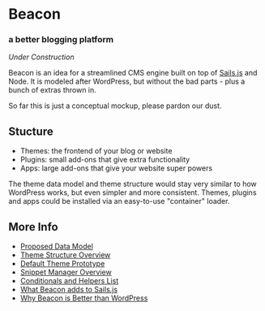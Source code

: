 # Beacon
### a better blogging platform

*Under Construction*

Beacon is an idea for a streamlined CMS engine built on top of [Sails.js](http://sailsjs.org) and Node. It is modeled after WordPress, but without the bad parts - plus a bunch of extras thrown in.

So far this is just a conceptual mockup, please pardon our dust.

Stucture
---

- Themes: the frontend of your blog or website
- Plugins: small add-ons that give extra functionality
- Apps: large add-ons that give your website super powers

The theme data model and theme structure would stay very similar to how WordPress works, but even simpler and more consistent. Themes, plugins and apps could be installed via an easy-to-use "container" loader.


More Info
---

- [Proposed Data Model](MODEL.md) 
- [Theme Structure Overview](sails.md)
- [Default Theme Prototype](beacon/themes/skipper/)
- [Snippet Manager Overview](SNIPPETS.md)
- [Conditionals and Helpers List](beacon/apps/core/helpers.js)
- [What Beacon adds to Sails.js](sails.md)
- [Why Beacon is Better than WordPress](wordpress.md)
